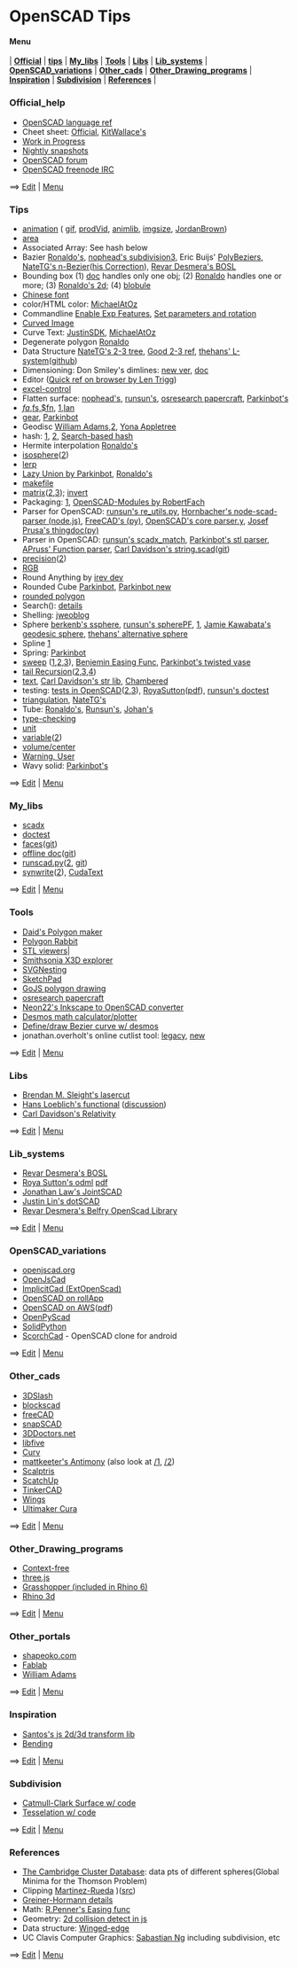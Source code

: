 # OpenSCAD Tips

#### Menu
| [**Official**](#official_help) | [**tips**](#tips) | [**My_libs**](#my_libs) | [**Tools**](#tools) | [**Libs**](#libs) |  [**Lib_systems**](#lib_systems) | [**OpenSCAD_variations**](#openscad_variations) | [**Other_cads**](#other_cads) |  [**Other_Drawing_programs**](#other_drawing_programs) | [**Inspiration**](#inspiration) | [**Subdivision**](#subdivision) | [**References**](#references) |

### Official_help 
* [OpenSCAD language ref](https://en.wikibooks.org/wiki/OpenSCAD_User_Manual/The_OpenSCAD_Language) 
* Cheet sheet: [Official](http://www.openscad.org/cheatsheet/), [KitWallace's](http://kitwallace.co.uk/openscad/OpenSCAD%20CheatSheet.htm) 
* [Work in Progress](https://en.wikibooks.org/wiki/OpenSCAD_User_Manual/WIP) 
* [Nightly snapshots](http://files.openscad.org/snapshots/) 
* [OpenSCAD forum](http://forum.openscad.org)
* [OpenSCAD freenode IRC](http://webchat.freenode.net/?channels=#openscad)

==> [Edit](https://github.com/runsun/OpenSCAD_Tips/edit/master/README.md) | [Menu](#menu)

### Tips 
* [animation](http://forum.openscad.org/About-animation-just-for-the-record-just-for-Windows-users-td16733.html) ( [gif](http://forum.openscad.org/Animating-gif-with-3D-rotation-tp14011.html), [prodVid](http://forum.openscad.org/Product-Video-produced-with-OpenSCAD-td15783.html), [animlib](http://forum.openscad.org/Animation-Motion-Library-td17196.html), [imgsize](http://forum.openscad.org/Can-I-force-Animation-to-use-quot-Render-quot-instead-of-quot-Preview-quot-td14828.html#a14848), [JordanBrown](http://forum.openscad.org/matrix-interpolation-td22284.html)) 
* [area](http://forum.openscad.org/Easy-way-to-get-the-area-of-a-polygon-tp17045p17055.html) 
* Associated Array: See hash below 
* Bazier [Ronaldo's](http://forum.openscad.org/Can-you-sweep-a-object-with-fingers-tp19057p19309.html), [nophead's subdivision3](http://forum.openscad.org/OpenSCAD-programming-question-recursion-functions-and-modules-tp23197p23217.html), Eric Buijs' [PolyBeziers](https://plus.google.com/104802930025458639218/posts/VZrXMxLd8Mt), [NateTG's n-Bezier](http://forum.openscad.org/making-vases-perhaps-with-InkScape-tp23301p23329.html)([his Correction](http://forum.openscad.org/making-vases-perhaps-with-InkScape-tp23301p23335.html)), [Revar Desmera's BOSL](https://github.com/revarbat/BOSL/wiki/beziers.scad) 
* Bounding box (1) [doc](https://en.wikibooks.org/wiki/OpenSCAD_User_Manual/Commented_Example_Projects) handles only one obj; (2) [Ronaldo](http://forum.openscad.org/Round-anything-Retrospective-rounding-filleting-module-tp21794p21820.html) handles one or more; (3) [Ronaldo's 2d](http://forum.openscad.org/Getting-2D-bounding-box-dimensions-td23256.html); (4) [blobule](https://www.bountysource.com/issues/218729-functions-that-can-query-a-given-3d-shape-and-provide-size-or-location-info)
* [Chinese font](http://forum.openscad.org/How-to-write-a-texture-to-a-face-Solid-in-a-geometric-model-tp16718p16753.html) 
* color/HTML color: [MichaelAtOz](https://github.com/openscad/openscad/files/1250754/rgb.txt) 
* Commandline [Enable Exp Features](http://forum.openscad.org/Enable-experimental-features-concat-text-in-command-line-td9287.html#a9290), [Set parameters and rotation](http://forum.openscad.org/Animating-gif-with-3D-rotation-td14011.html#a14029) 
* [Curved Image](http://forum.openscad.org/Images-on-curved-cylindrical-surface-td17823.html) 
* Curve Text: [JustinSDK](http://openhome.cc/eGossip/OpenSCAD/ModifierCharacters.html), [MichaelAtOz](http://forum.openscad.org/textCylinder-dodgy-version-for-text-around-a-cylinder-td9262.html#a9265) 
* Degenerate polygon [Ronaldo](http://forum.openscad.org/Polyhedron-degenerated-triangles-are-allowed-but-quads-td19917.html) 
* Data Structure [NateTG's 2-3 tree](http://forum.openscad.org/Programming-in-Functional-OpenSCAD-td23039.html), [Good 2-3 ref](http://cs.wellesley.edu/~cs230/fall02/2-3-trees.pdf), [thehans' L-system](http://forum.openscad.org/L-systems-demo-Fractal-designs-interpreter-performance-stress-testing-td23295.html)([github](https://gist.github.com/thehans/a1494db8046a58832e2ebb10a5908a66))
* Dimensioning: Don Smiley's dimlines: [new ver](http://forum.openscad.org/Dimension-Parameter-labeling-for-part-diagrams-tp15172p15185.html), [doc](http://www.cannymachines.com/entries/9/openscad_dimensioned_drawings) 
* Editor ([Quick ref on browser by Len Trigg](http://forum.openscad.org/Poor-mans-quick-help-lookup-for-openscad-built-in-modules-td23242.html)) 
* [excel-control](http://forum.openscad.org/Parameterlist-Excel-export-to-OpenSCAD-tp15363p15367.html) 
* Flatten surface: [nophead's](http://forum.openscad.org/flattening-curved-surfaces-tp19727p19763.html), [runsun's](http://forum.openscad.org/flattening-curved-surfaces-tp19727p19782.html), [osresearch papercraft](https://github.com/osresearch/papercraft), [Parkinbot's](http://forum.openscad.org/flattening-curved-surfaces-tp19727p19807.html) 
* [$fa,$fs,$fn](http://forum.openscad.org/better-than-fn-get-fs-working-a-tutorial-td1271.html), [1](http://forum.openscad.org/fn-fa-and-fs-tp17932p17936.html),[Ian](https://forum.makehackvoid.com/t/openscad-circle-calculations/721) 
* [gear](http://lcamtuf.coredump.cx/gcnc/ch6/#6.1), [Parkinbot](http://www.thingiverse.com/thing:636119) 
* Geodisc [William Adams](https://www.thingiverse.com/thing:10725),[2](https://www.thingiverse.com/thing:10540), [Yona Appletree](https://gist.github.com/Yona-Appletree/a03bc32a5c5ca6886e38)
* hash: [1](http://forum.openscad.org/parameterized-models-td8303.html#a8306), [2](http://forum.openscad.org/Can-I-get-some-code-review-up-in-here-tp12341p12355.html), [Search-based hash](http://www.thingiverse.com/groups/openscad/topic:5610#comment-1093645) 
* Hermite interpolation [Ronaldo's](http://forum.openscad.org/making-vases-perhaps-with-InkScape-tp23301p23352.html)
* [isosphere](http://forum.openscad.org/New-Algorithm-for-Spheres-tp13306p17062.html)([2](http://blog.andreaskahler.com/2009/06/creating-icosphere-mesh-in-code.html)) 
* [lerp](http://forum.openscad.org/Irregular-mesh-generated-tp13765p13779.html ) 
* [Lazy Union by Parkinbot](http://forum.openscad.org/rendering-for-paper-assembly-manual-tp20108p20126.html), [Ronaldo's](http://forum.openscad.org/rendering-for-paper-assembly-manual-tp20108p20140.html) 
* [makefile](http://forum.openscad.org/Makefile-for-building-complex-models-from-a-single-file-td22296.html ) 
* [matrix](http://www.thingiverse.com/thing:10249/#files)([2](http://forum.openscad.org/restrict-hull-function-to-one-or-two-dimensions-tp16696p16722.html),[3](https://github.com/lhartmann/openscad_m4lib/blob/master/m4.scad)); [invert](https://github.com/openscad/openscad/issues/1040#issuecomment-233208606)  
* Packaging: [1](http://forum.openscad.org/Managing-libraries-and-modules-in-complex-projects-td23200.html), [OpenSCAD-Modules by RobertFach](http://forum.openscad.org/A-Package-Manager-for-OpenSCAD-td23465.html)
* Parser for OpenSCAD: [runsun's re_utils.py](https://bitbucket.org/runsun/py_re_utils/src/37b20287b338738dcf35635b3b310595a60fb76b/re_utils.py?at=master&fileviewer=file-view-default), [Hornbacher's node-scad-parser (node.js)](https://github.com/hhornbacher/node-scad-parser), [FreeCAD's (py)](https://github.com/jreinhardt/FreeCAD_sf_master/tree/master/src/Mod/OpenSCAD), [OpenSCAD's core parser.y](https://github.com/openscad/openscad/blob/master/src/parser.y), [Josef Prusa's thingdoc(py)](https://github.com/josefprusa/ThingDoc/blob/master/thingdoc) 
* Parser in OpenSCAD: [runsun's scadx_match](https://bitbucket.org/runsun/scadx/src/f144a5d77e534ae81d712e41bd5e89d8a8629ab4/scadx_match.scad?at=master&fileviewer=file-view-default), [Parkinbot's stl parser](http://forum.openscad.org/flattening-curved-surfaces-tp19727p19816.html), [APruss' Function parser](https://www.thingiverse.com/thing:2295309), [Carl Davidson's string.scad](https://www.thingiverse.com/thing:526023)([git](https://github.com/davidson16807/relativity.scad/blob/master/strings.scad))
* [precision](http://forum.openscad.org/Inconsistent-conversion-of-floating-number-to-string-at-7th-significant-digit-tp14350.html)([2](http://forum.openscad.org/Simple-addition-of-numbers-introduces-error-td14408.html)) 
* [RGB](http://forum.openscad.org/An-HSV-HSB-to-RGB-Color-function-in-OpenSCAD-td9835.html) 
* Round Anything by [irev dev](https://www.thingiverse.com/thing:2419664) 
* Rounded Cube [Parkinbot](http://forum.openscad.org/Functional-OpenSCAD-working-with-vertex-data-tp21080p23072.html), [Parkinbot new](http://forum.openscad.org/Functional-OpenSCAD-working-with-vertex-data-tp21080p23064.html) 
* [rounded polygon](http://forum.openscad.org/Script-to-replicate-hull-and-minkoswki-for-CSG-export-import-into-FreeCAD-td16537.html) 
* Search(): [details](http://forum.openscad.org/Digging-into-search-td12421.html) 
* Shelling: [jweoblog](http://jweoblog.com/?p=644) 
* Sphere [berkenb's ssphere](http://forum.openscad.org/Coating-a-sphere-with-bumps-golf-ball-ish-for-wheel-treads-tp24090p24094.html), [runsun's spherePF](https://github.com/runsun/OpenSCAD_Tips/blob/master/snippets.md#sphere), [1](http://forum.openscad.org/New-Algorithm-for-Spheres-td13306.html#a17087), [Jamie Kawabata's geodesic sphere](https://www.thingiverse.com/thing:1484333), [thehans' alternative sphere](https://github.com/thehans/FunctionalOpenSCAD/blob/master/alternative_spheres.scad) 
* Spline [1](http://forum.openscad.org/Modelling-a-flexible-strip-td22645.html) 
* Spring: [Parkinbot](http://forum.openscad.org/how-to-make-the-groove-more-width-tp20154p20158.html) 
* [sweep](https://github.com/openscad/list-comprehension-demos/blob/master/sweep.scad) ([1](http://forum.openscad.org/Two-annoyances-td12935i20.html#a13110),[2](http://forum.openscad.org/Vertex-arrays-tp15876p15969.html),[3](http://forum.openscad.org/file/n18324/sweep2.scad)), [Benjemin Easing Func](http://forum.openscad.org/Sweep-with-easing-equations-td20075.html), [Parkinbot's twisted vase](http://forum.openscad.org/making-vases-perhaps-with-InkScape-tp23301p23324.html)
* [tail Recursion](http://forum.openscad.org/Simple-polygon-triangulation-tp16755p16941.html)([2](http://forum.openscad.org/Simple-polygon-triangulation-tp16755p16962.html),[3](http://forum.openscad.org/Tail-recursion-td17040.html),[4](http://forum.openscad.org/Simple-polygon-triangulation-tp16755p16941.html)) 
* [text](http://forum.openscad.org/Wrapping-text-around-a-complex-geometry-tc18145.html), [Carl Davidson's str lib](https://www.thingiverse.com/thing:526023), [Chambered](http://forum.openscad.org/Chamfered-3D-text-td23162.html) 
* testing: [tests in OpenSCAD](http://forum.openscad.org/Clarifying-behaviors-tp18492p18507.html)([2](http://forum.openscad.org/tests-in-OpenSCAD-td8978.html),[3](https://github.com/openscad/openscad/blob/master/doc/testing.txt)), [RoyaSutton](http://forum.openscad.org/Doxygen-openscad-amu-and-omdl-Documenting-and-Design-Flow-td19924.html)([pdf](https://cdn.thingiverse.com/assets/3c/16/d2/00/ea/refman.pdf)), [runsun's doctest](https://github.com/runsun/openscad_doctest)
* [triangulation](http://forum.openscad.org/Simple-polygon-triangulation-td16755.html), [NateTG's](http://forum.openscad.org/making-vases-perhaps-with-InkScape-tp23301p23395.html) 
* Tube: [Ronaldo's](http://forum.openscad.org/file/n19680/Tube_example.scad), [Runsun's](http://forum.openscad.org/Bent-rod-td14003.html), [Johan's](http://forum.openscad.org/method-to-sweep-or-skin-a-hollow-object-without-difference-function-tp19677p19688.html) 
* [type-checking](http://forum.openscad.org/Determining-what-data-type-a-variable-is-holding-tp16111p16126.html) 
* [unit](http://forum.openscad.org/Output-inch-hardware-sizes-td19204.html) 
* [variable](http://forum.openscad.org/Ignoring-unknown-variable-issue-tp13156p13321.html)([2](http://forum.openscad.org/Special-Variables-tp14477p14512.html)) 
* [volume/center](http://forum.openscad.org/Volume-and-Center-of-mass-td15421.html) 
* [Warning, User](http://forum.openscad.org/Sweep-with-easing-equations-td20075.html) 
* Wavy solid: [Parkinbot's](http://forum.openscad.org/Sweeping-a-cone-through-a-range-of-angles-about-the-origin-tp19662p19676.html) 

==> [Edit](https://github.com/runsun/OpenSCAD_Tips/edit/master/README.md) | [Menu](#menu)

### My_libs
* [scadx](https://bitbucket.org/runsun/scadx) 
* [doctest](https://github.com/runsun/openscad_doctest) 
* [faces](http://forum.openscad.org/A-faces-function-for-simple-polyhedrons-td12809.html)([git](https://github.com/runsun/faces.scad)) 
* [offline doc](http://forum.openscad.org/Use-openscad-offliner-for-offline-documentation-td13096.html)([git](https://github.com/runsun/openscad_offliner)) 
* [runscad.py](http://forum.openscad.org/Animating-gif-with-3D-rotation-tp14011p14029.html)([2](http://forum.openscad.org/Symmetrical-Rotation-tp14062p14075.html), [git](https://gist.github.com/runsun/995250a8002386ab9abc)) 
* [synwrite](http://forum.openscad.org/Happy-New-Year-OpenSCAD-syntax-lexer-for-SynWrite-td15402.html)([2](http://www.thingiverse.com/thing:1237864)), [CudaText](http://forum.openscad.org/Syntax-highlighting-tp23247p23258.html)

==> [Edit](https://github.com/runsun/OpenSCAD_Tips/edit/master/README.md) | [Menu](#menu)

### Tools
* [Daid's Polygon maker](http://daid.eu/~daid/3d/) 
* [Polygon Rabbit](http://www.protorabbit.nl/flash/polygonrabbit/PolygonRabbit.html)
* [STL viewers](http://forum.openscad.org/looking-for-a-good-STL-viewer-locally-application-td19722.html)| 
* [Smithsonia X3D explorer](http://3d.si.edu/explorer?modelid=1341)
* [SVGNesting](http://svgnest.com/)
* [SketchPad](http://studio.sketchpad.cc/sp/account/sign-in?cont=http%3a%2f%2fstudio.sketchpad.cc%2f)
* [GoJS polygon drawing](http://gojs.net/latest/extensions/PolygonDrawing.html?gclid=CNmkgNW0ldECFY22wAodAH8EZQ)
* [osresearch papercraft](https://github.com/osresearch/papercraft) 
* [Neon22's Inkscape to OpenSCAD converter](http://www.thingiverse.com/thing:1065500)
* [Desmos math calculator/plotter](https://www.desmos.com/calculator)
* [Define/draw Bezier curve w/ desmos](https://www.desmos.com/calculator/cahqdxeshd)
* jonathan.overholt's online cutlist tool: [legacy](https://jonathan.overholt.org/projects/cutlist), [new](http://cutlist.dotordotdot.com/current)

==> [Edit](https://github.com/runsun/OpenSCAD_Tips/edit/master/README.md) | [Menu](#menu)

### Libs
* [Brendan M. Sleight's lasercut](https://github.com/bmsleight/lasercut)
* [Hans Loeblich's functional](https://github.com/thehans/FunctionalOpenSCAD/blob/master/functional.scad) ([discussion](http://forum.openscad.org/Functional-OpenSCAD-working-with-vertex-data-td21080.html)) 
* [Carl Davidson's Relativity](https://github.com/davidson16807/relativity.scad/wiki) 

==> [Edit](https://github.com/runsun/OpenSCAD_Tips/edit/master/README.md) | [Menu](#menu)

### Lib_systems
* [Revar Desmera's BOSL](https://github.com/revarbat/BOSL) 
* [Roya Sutton's odml](http://forum.openscad.org/Doxygen-openscad-amu-and-omdl-Documenting-and-Design-Flow-td19924.html) [pdf](https://cdn.thingiverse.com/assets/3c/16/d2/00/ea/refman.pdf)
* [Jonathan Law's JointSCAD](https://github.com/HopefulLlama/JointSCAD) 
* [Justin Lin's dotSCAD](https://github.com/JustinSDK/dotSCAD) 
* [Revar Desmera's Belfry OpenScad Library](https://github.com/revarbat/BOSL)

==> [Edit](https://github.com/runsun/OpenSCAD_Tips/edit/master/README.md) | [Menu](#menu)

### OpenSCAD_variations 
* [openjscad.org](http://www.openjscad.org/) 
* [OpenJsCad](http://joostn.github.io/OpenJsCad/)
* [ImplicitCad (ExtOpenScad)](http://www.implicitcad.org/examples/twisted_extrusion) 
* [OpenSCAD on rollApp](https://www.rollapp.com/launch/openscad)
* [OpenSCAD on AWS](http://forum.openscad.org/Running-OpenSCAD-on-an-Amazon-AWS-EC2-server-td9544.html)([pdf](http://files.openscad.org/public/OpenSCAD%20on%20EC2.pdf)) 
* [OpenPyScad](https://github.com/taxpon/openpyscad)
* [SolidPython](https://github.com/SolidCode/SolidPython) 
* [ScorchCad](http://www.scorchworks.com/ScorchCAD/scorchcad.html) - OpenSCAD clone for android 

==> [Edit](https://github.com/runsun/OpenSCAD_Tips/edit/master/README.md) | [Menu](#menu)

### Other_cads
* [3DSlash](https://www.3dslash.net/index.php)
* [blockscad](https://blockscad.einsteinsworkshop.com/)
* [freeCAD](https://www.freecadweb.org/)
* [snapSCAD](https://github.com/martymcguire/snapscad)
* [3DDoctors.net](http://3ddoctors.net/)
* [libfive](https://libfive.com/studio/)
* [Curv](https://github.com/doug-moen/curv)
* [mattkeeter's Antimony](http://www.mattkeeter.com/projects/antimony/3/) (also look at [/1](http://www.mattkeeter.com/projects/antimony/1), [/2](http://www.mattkeeter.com/projects/antimony/2))
* [Scalptris](http://pixologic.com/sculptris/)
* [ScatchUp](https://www.sketchup.com/)
* [TinkerCAD](https://www.tinkercad.com/)
* [Wings](http://www.wings3d.com/)
* [Ultimaker Cura](https://ultimaker.com/en/products/ultimaker-cura-software)

==> [Edit](https://github.com/runsun/OpenSCAD_Tips/edit/master/README.md) | [Menu](#menu)

### Other_Drawing_programs 
* [Context-free](https://github.com/MtnViewJohn/context-free)
* [three.js](https://threejs.org/)
* [Grasshopper (included in Rhino 6)](https://vimeopro.com/rhino/grasshopper-getting-started-by-david-rutten)
* [Rhino 3d](https://www.rhino3d.com/gallery/12)

==> [Edit](https://github.com/runsun/OpenSCAD_Tips/edit/master/README.md) | [Menu](#menu)

### Other_portals
* [shapeoko.com](http://www.shapeoko.com/wiki/index.php/OpenSCAD#Other_Support_Tools)
* [Fablab](http://fablabamersfoort.nl/book/openscad)
* [William Adams](http://www.shapeoko.com/wiki/index.php/Programmatic_G-Code_Generators)

==> [Edit](https://github.com/runsun/OpenSCAD_Tips/edit/master/README.md) | [Menu](#menu)

### Inspiration
* [Santos's js 2d/3d transform lib](https://github.com/ruisoftware/jquery-rsSlideIt)
* [Bending](https://en.wikipedia.org/wiki/Bending)

==> [Edit](https://github.com/runsun/OpenSCAD_Tips/edit/master/README.md) | [Menu](#menu)

### Subdivision

* [Catmull-Clark Surface w/ code](http://hinjang.com/articles/04.html#eight) 
* [Tesselation w/ code](http://hinjang.com/articles/01.html#two)

==> [Edit](https://github.com/runsun/OpenSCAD_Tips/edit/master/README.md) | [Menu](#menu)

### References
* [The Cambridge Cluster Database](http://www-wales.ch.cam.ac.uk/~wales/CCD/Thomson/table.html): data pts of different spheres(Global Minima for the Thomson Problem) 
* Clipping [Martinez-Rueda](https://github.com/w8r/martinez) )([src](https://www.sciencedirect.com/science/article/pii/S0965997813000379))
* [Greiner-Hormann details](http://davis.wpi.edu/~matt/courses/clipping/) 
* Math: [R.Penner's Easing func](http://robertpenner.com/easing/) 
* Geometry: [2d collision detect in js](https://github.com/bmoren/p5.collide2D/blob/master/p5.collide2d.js) 
* Data structure: [Winged-edge](http://pages.mtu.edu/~shene/COURSES/cs3621/NOTES/model/winged-e.html)
* UC Clavis Computer Graphics: [Sabastian Ng](https://www.youtube.com/watch?v=01YSK5gIEYQ) including subdivision, etc

==> [Edit](https://github.com/runsun/OpenSCAD_Tips/edit/master/README.md) | [Menu](#menu) 
